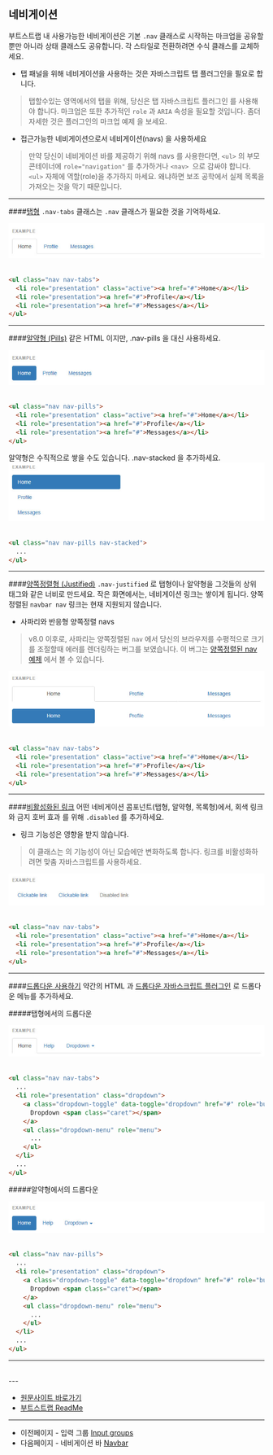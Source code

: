 ## 네비게이션
부트스트랩 내 사용가능한 네비게이션은 기본 `.nav` 클래스로 시작하는 마크업을 공유할 뿐만 아니라 상태 클래스도 공유합니다. 각 스타일로 전환하려면 수식 클래스를 교체하세요.

* 탭 패널을 위해 네비게이션을 사용하는 것은 자바스크립트 탭 플러그인을 필요로 합니다.
> 탭할수있는 영역에서의 탭을 위해, 당신은 탭 자바스크립트 플러그인 를 사용해야 합니다. 마크업은 또한 추가적인 `role` 과 `ARIA` 속성을 필요할 것입니다. 좀더 자세한 것은 플러그인의 마크업 예제 을 보세요.

* 접근가능한 네비게이션으로서 네비게이션(navs) 을 사용하세요
> 만약 당신이 네비게이션 바를 제공하기 위해 navs 를 사용한다면, `<ul>` 의 부모 콘테이너에 `role="navigation"` 를 추가하거나 `<nav> `으로 감싸야 합니다. `<ul>` 자체에 역할(role)을 추가하지 마세요. 왜냐하면 보조 공학에서 실제 목록을 가져오는 것을 막기 때문입니다.


----

####[탭형](http://getbootstrap.com/components/#nav-tabs)
`.nav-tabs` 클래스는 `.nav` 클래스가 필요한 것을 기억하세요.

![component_input_01](../images/component_nav_01.jpg)

```html

<ul class="nav nav-tabs">
  <li role="presentation" class="active"><a href="#">Home</a></li>
  <li role="presentation"><a href="#">Profile</a></li>
  <li role="presentation"><a href="#">Messages</a></li>
</ul>

```    

--- 
####[알약형 (Pills)](http://getbootstrap.com/components/#nav-pills)
같은 HTML 이지만, .nav-pills 을 대신 사용하세요.

![component_input_02](../images/component_nav_02.jpg)

```html

<ul class="nav nav-pills">
  <li role="presentation" class="active"><a href="#">Home</a></li>
  <li role="presentation"><a href="#">Profile</a></li>
  <li role="presentation"><a href="#">Messages</a></li>
</ul>

```    
알약형은 수직적으로 쌓을 수도 있습니다. .nav-stacked 을 추가하세요.
![component_input_03](../images/component_nav_03.jpg)

```html

<ul class="nav nav-pills nav-stacked">
  ...
</ul>

```    

--- 

####[양쪽정렬형 (Justified)](http://getbootstrap.com/components/#nav-justified)
`.nav-justified` 로 탭형이나 알약형을 그것들의 상위 태그와 같은 너비로 만드세요. 작은 화면에서는, 네비게이션 링크는 쌓이게 됩니다.
양쪽정렬된 `navbar nav` 링크는 현재 지원되지 않습니다.

* 사파리와 반응형 양쪽정렬 navs
> v8.0 이후로, 사파리는 양쪽정렬된 `nav` 에서 당신의 브라우저를 수평적으로 크기를 조절할때 에러를 렌더링하는 버그를 보였습니다. 이 버그는 [양쪽정렬된 nav 예제](http://bootstrapk.com/examples/justified-nav/) 에서 볼 수 있습니다.

![component_input_04](../images/component_nav_04.jpg)

```html

<ul class="nav nav-tabs">
  <li role="presentation" class="active"><a href="#">Home</a></li>
  <li role="presentation"><a href="#">Profile</a></li>
  <li role="presentation"><a href="#">Messages</a></li>
</ul>

```    

--- 

####[비활성화된 링크](http://getbootstrap.com/components/#nav-disabled-links)
어떤 네비게이션 콤포넌트(탭형, 알약형, 목록형)에서, 회색 링크와 금지 호버 효과 를 위해 `.disabled` 를 추가하세요.

* 링크 기능성은 영향을 받지 않습니다.
> 이 클래스는 의 기능성이 아닌 모습에만 변화하도록 합니다. 링크를 비활성화하려면 맞춤 자바스크립트를 사용하세요.

![component_input_05](../images/component_nav_05.jpg)

```html

<ul class="nav nav-tabs">
  <li role="presentation" class="active"><a href="#">Home</a></li>
  <li role="presentation"><a href="#">Profile</a></li>
  <li role="presentation"><a href="#">Messages</a></li>
</ul>

```    

--- 

####[드롭다운 사용하기](http://getbootstrap.com/components/#nav-dropdowns)
약간의 HTML 과 [드롭다운 자바스크립트 플러그인](http://bootstrapk.com/javascript/#dropdowns) 로 드롭다운 메뉴를 추가하세요.

#####탭형에서의 드롭다운

![component_input_06](../images/component_nav_06.jpg)

```html

<ul class="nav nav-tabs">
  ...
  <li role="presentation" class="dropdown">
    <a class="dropdown-toggle" data-toggle="dropdown" href="#" role="button" aria-expanded="false">
      Dropdown <span class="caret"></span>
    </a>
    <ul class="dropdown-menu" role="menu">
      ...
    </ul>
  </li>
  ...
</ul>

```    
#####알약형에서의 드롭다운

![component_input_07](../images/component_nav_07.jpg)

```html

<ul class="nav nav-pills">
  ...
  <li role="presentation" class="dropdown">
    <a class="dropdown-toggle" data-toggle="dropdown" href="#" role="button" aria-expanded="false">
      Dropdown <span class="caret"></span>
    </a>
    <ul class="dropdown-menu" role="menu">
      ...
    </ul>
  </li>
  ...
</ul>

```    
--- 



<br />
---

* [원문사이트 바로가기](http://getbootstrap.com/components/#nav)
* [부트스트랩 ReadMe](../README.md)

---
* 이전페이지 - 입력 그룹 [Input groups](docs/component_05_input_groups.md)
* 다음페이지 - 네비게이션 바 [Navbar](docs/component_07_navbar.md)